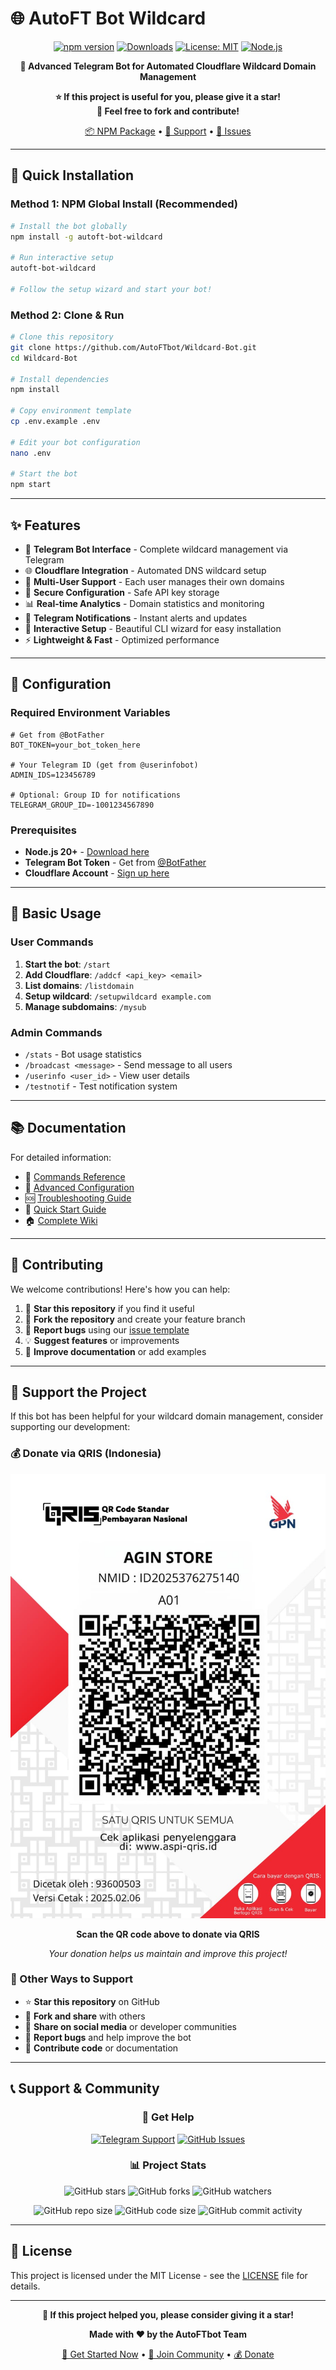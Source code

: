 # 🌐 AutoFT Bot Wildcard

<div align="center">

[![npm version](https://badge.fury.io/js/autoft-bot-wildcard.svg)](https://www.npmjs.com/package/autoft-bot-wildcard)
[![Downloads](https://img.shields.io/npm/dm/autoft-bot-wildcard.svg)](https://www.npmjs.com/package/autoft-bot-wildcard)
[![License: MIT](https://img.shields.io/badge/License-MIT-yellow.svg)](https://opensource.org/licenses/MIT)
[![Node.js](https://img.shields.io/badge/Node.js-20%2B-green.svg)](https://nodejs.org/)

**🚀 Advanced Telegram Bot for Automated Cloudflare Wildcard Domain Management**

**⭐ If this project is useful for you, please give it a star!**  
**🍴 Feel free to fork and contribute!**

[📦 NPM Package](https://www.npmjs.com/package/autoft-bot-wildcard) • [💬 Support](https://t.me/AutoFtFile) • [🐛 Issues](https://github.com/AutoFTbot/Wildcard-Bot/issues)

</div>

---

## 🚀 Quick Installation

### Method 1: NPM Global Install (Recommended)

```bash
# Install the bot globally
npm install -g autoft-bot-wildcard

# Run interactive setup
autoft-bot-wildcard

# Follow the setup wizard and start your bot!
```

### Method 2: Clone & Run

```bash
# Clone this repository
git clone https://github.com/AutoFTbot/Wildcard-Bot.git
cd Wildcard-Bot

# Install dependencies
npm install

# Copy environment template
cp .env.example .env

# Edit your bot configuration
nano .env

# Start the bot
npm start
```

---

## ✨ Features

- 🤖 **Telegram Bot Interface** - Complete wildcard management via Telegram
- 🌐 **Cloudflare Integration** - Automated DNS wildcard setup
- 👥 **Multi-User Support** - Each user manages their own domains
- 🔐 **Secure Configuration** - Safe API key storage
- 📊 **Real-time Analytics** - Domain statistics and monitoring
- 📢 **Telegram Notifications** - Instant alerts and updates
- 🎨 **Interactive Setup** - Beautiful CLI wizard for easy installation
- ⚡ **Lightweight & Fast** - Optimized performance

---

## 🔧 Configuration

### Required Environment Variables

```env
# Get from @BotFather
BOT_TOKEN=your_bot_token_here

# Your Telegram ID (get from @userinfobot)
ADMIN_IDS=123456789

# Optional: Group ID for notifications
TELEGRAM_GROUP_ID=-1001234567890
```

### Prerequisites

- **Node.js 20+** - [Download here](https://nodejs.org/)
- **Telegram Bot Token** - Get from [@BotFather](https://t.me/BotFather)
- **Cloudflare Account** - [Sign up here](https://cloudflare.com/)

---

## 📱 Basic Usage

### User Commands
1. **Start the bot**: `/start`
2. **Add Cloudflare**: `/addcf <api_key> <email>`
3. **List domains**: `/listdomain`
4. **Setup wildcard**: `/setupwildcard example.com`
5. **Manage subdomains**: `/mysub`

### Admin Commands
- `/stats` - Bot usage statistics
- `/broadcast <message>` - Send message to all users
- `/userinfo <user_id>` - View user details
- `/testnotif` - Test notification system

---

## 📚 Documentation

For detailed information:

- 📖 [Commands Reference](wiki/Commands.md)
- 🔧 [Advanced Configuration](wiki/Configuration.md)
- 🆘 [Troubleshooting Guide](wiki/Troubleshooting.md)
- 🚀 [Quick Start Guide](wiki/Quick-Start.md)
- 🏠 [Complete Wiki](wiki/Home.md)

---

## 🤝 Contributing

We welcome contributions! Here's how you can help:

1. 🌟 **Star this repository** if you find it useful
2. 🍴 **Fork the repository** and create your feature branch
3. 🐛 **Report bugs** using our [issue template](https://github.com/AutoFTbot/Wildcard-Bot/issues/new)
4. 💡 **Suggest features** or improvements
5. 📝 **Improve documentation** or add examples

---

## 💝 Support the Project

If this bot has been helpful for your wildcard domain management, consider supporting our development:

### 💰 Donate via QRIS (Indonesia)

<div align="center">

![QRIS Donation](https://raw.githubusercontent.com/AutoFTbot/AutoFTbot/refs/heads/main/assets/QRIS.jpg)

**Scan the QR code above to donate via QRIS**

*Your donation helps us maintain and improve this project!*

</div>

### 🌟 Other Ways to Support

- ⭐ **Star this repository** on GitHub
- 🍴 **Fork and share** with others
- 📢 **Share on social media** or developer communities
- 🐛 **Report bugs** and help improve the bot
- 📝 **Contribute code** or documentation

---

## 📞 Support & Community

<div align="center">

### 💬 Get Help

[![Telegram Support](https://img.shields.io/badge/Telegram-Support-2CA5E0?style=for-the-badge&logo=telegram&logoColor=white)](https://t.me/AutoFtFile)
[![GitHub Issues](https://img.shields.io/badge/GitHub-Issues-181717?style=for-the-badge&logo=github&logoColor=white)](https://github.com/AutoFTbot/Wildcard-Bot/issues)

### 📊 Project Stats

![GitHub stars](https://img.shields.io/github/stars/AutoFTbot/Wildcard-Bot.svg?style=social&label=Star)
![GitHub forks](https://img.shields.io/github/forks/AutoFTbot/Wildcard-Bot.svg?style=social&label=Fork)
![GitHub watchers](https://img.shields.io/github/watchers/AutoFTbot/Wildcard-Bot.svg?style=social&label=Watch)

![GitHub repo size](https://img.shields.io/github/repo-size/AutoFTbot/Wildcard-Bot)
![GitHub code size](https://img.shields.io/github/languages/code-size/AutoFTbot/Wildcard-Bot)
![GitHub commit activity](https://img.shields.io/github/commit-activity/m/AutoFTbot/Wildcard-Bot)

</div>

---

## 📄 License

This project is licensed under the MIT License - see the [LICENSE](LICENSE) file for details.

---

<div align="center">

**🌟 If this project helped you, please consider giving it a star!**

**Made with ❤️ by the AutoFTbot Team**

[🚀 Get Started Now](https://www.npmjs.com/package/autoft-bot-wildcard) • [💬 Join Community](https://t.me/AutoFtFile) • [💰 Donate](https://raw.githubusercontent.com/AutoFTbot/AutoFTbot/refs/heads/main/assets/QRIS.jpg)

</div>
